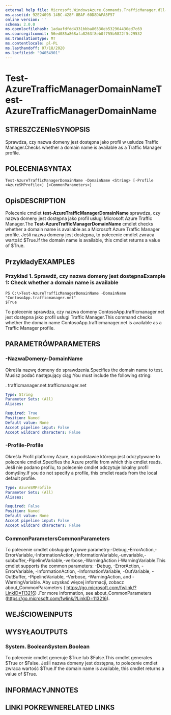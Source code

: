 ```yaml
---
external help file: Microsoft.WindowsAzure.Commands.TrafficManager.dll-Help.xml
ms.assetid: 92E2409B-14BC-428F-8BAF-60D8DAFA5F57
online version: ''
schema: 2.0.0
ms.openlocfilehash: 1adaafdfdd4331bbba86530eb532964430ed7c69
ms.sourcegitcommit: 56ed085a868afa8263f8eb0f755b5822f5c29532
ms.translationtype: MT
ms.contentlocale: pl-PL
ms.lasthandoff: 07/18/2020
ms.locfileid: "94054901"
---
```

# <span data-ttu-id="bc31e-101">Test-AzureTrafficManagerDomainName</span><span class="sxs-lookup"><span data-stu-id="bc31e-101">Test-AzureTrafficManagerDomainName</span></span>

## <span data-ttu-id="bc31e-102">STRESZCZENIe</span><span class="sxs-lookup"><span data-stu-id="bc31e-102">SYNOPSIS</span></span>
<span data-ttu-id="bc31e-103">Sprawdza, czy nazwa domeny jest dostępna jako profil w usłudze Traffic Manager.</span><span class="sxs-lookup"><span data-stu-id="bc31e-103">Checks whether a domain name is available as a Traffic Manager profile.</span></span>

## <span data-ttu-id="bc31e-104">POLECENIA</span><span class="sxs-lookup"><span data-stu-id="bc31e-104">SYNTAX</span></span>

```
Test-AzureTrafficManagerDomainName -DomainName <String> [-Profile <AzureSMProfile>] [<CommonParameters>]
```

## <span data-ttu-id="bc31e-105">Opis</span><span class="sxs-lookup"><span data-stu-id="bc31e-105">DESCRIPTION</span></span>
<span data-ttu-id="bc31e-106">Polecenie cmdlet **test-AzureTrafficManagerDomainName** sprawdza, czy nazwa domeny jest dostępna jako profil usługi Microsoft Azure Traffic Manager.</span><span class="sxs-lookup"><span data-stu-id="bc31e-106">The **Test-AzureTrafficManagerDomainName** cmdlet checks whether a domain name is available as a Microsoft Azure Traffic Manager profile.</span></span>
<span data-ttu-id="bc31e-107">Jeśli nazwa domeny jest dostępna, to polecenie cmdlet zwraca wartość $True.</span><span class="sxs-lookup"><span data-stu-id="bc31e-107">If the domain name is available, this cmdlet returns a value of $True.</span></span>

## <span data-ttu-id="bc31e-108">Przykłady</span><span class="sxs-lookup"><span data-stu-id="bc31e-108">EXAMPLES</span></span>

### <span data-ttu-id="bc31e-109">Przykład 1. Sprawdź, czy nazwa domeny jest dostępna</span><span class="sxs-lookup"><span data-stu-id="bc31e-109">Example 1: Check whether a domain name is available</span></span>
```
PS C:\>Test-AzureTrafficManagerDomainName -DomainName "ContosoApp.trafficmanager.net"
$True
```

<span data-ttu-id="bc31e-110">To polecenie sprawdza, czy nazwa domeny ContosoApp.trafficmanager.net jest dostępna jako profil usługi Traffic Manager.</span><span class="sxs-lookup"><span data-stu-id="bc31e-110">This command checks whether the domain name ContosoApp.trafficmanager.net is available as a Traffic Manager profile.</span></span>

## <span data-ttu-id="bc31e-111">PARAMETRÓW</span><span class="sxs-lookup"><span data-stu-id="bc31e-111">PARAMETERS</span></span>

### <span data-ttu-id="bc31e-112">-NazwaDomeny</span><span class="sxs-lookup"><span data-stu-id="bc31e-112">-DomainName</span></span>
<span data-ttu-id="bc31e-113">Określa nazwę domeny do sprawdzenia.</span><span class="sxs-lookup"><span data-stu-id="bc31e-113">Specifies the domain name to test.</span></span>
<span data-ttu-id="bc31e-114">Musisz podać następujący ciąg:</span><span class="sxs-lookup"><span data-stu-id="bc31e-114">You must include the following string:</span></span> 

<span data-ttu-id="bc31e-115">. trafficmanager.net</span><span class="sxs-lookup"><span data-stu-id="bc31e-115">.trafficmanager.net</span></span>

```yaml
Type: String
Parameter Sets: (All)
Aliases: 

Required: True
Position: Named
Default value: None
Accept pipeline input: False
Accept wildcard characters: False
```

### <span data-ttu-id="bc31e-116">-Profile</span><span class="sxs-lookup"><span data-stu-id="bc31e-116">-Profile</span></span>
<span data-ttu-id="bc31e-117">Określa Profil platformy Azure, na podstawie którego jest odczytywane to polecenie cmdlet.</span><span class="sxs-lookup"><span data-stu-id="bc31e-117">Specifies the Azure profile from which this cmdlet reads.</span></span> <span data-ttu-id="bc31e-118">Jeśli nie podano profilu, to polecenie cmdlet odczytuje lokalny profil domyślny.</span><span class="sxs-lookup"><span data-stu-id="bc31e-118">If you do not specify a profile, this cmdlet reads from the local default profile.</span></span>

```yaml
Type: AzureSMProfile
Parameter Sets: (All)
Aliases: 

Required: False
Position: Named
Default value: None
Accept pipeline input: False
Accept wildcard characters: False
```

### <span data-ttu-id="bc31e-119">CommonParameters</span><span class="sxs-lookup"><span data-stu-id="bc31e-119">CommonParameters</span></span>
<span data-ttu-id="bc31e-120">To polecenie cmdlet obsługuje typowe parametry:-Debug,-ErrorAction,-ErrorVariable,-InformationAction,-InformationVariable,-unvariable,-subbuffer,-PipelineVariable,-verbose,-WarningAction i-WarningVariable.</span><span class="sxs-lookup"><span data-stu-id="bc31e-120">This cmdlet supports the common parameters: -Debug, -ErrorAction, -ErrorVariable, -InformationAction, -InformationVariable, -OutVariable, -OutBuffer, -PipelineVariable, -Verbose, -WarningAction, and -WarningVariable.</span></span> <span data-ttu-id="bc31e-121">Aby uzyskać więcej informacji, zobacz about_CommonParameters ( https://go.microsoft.com/fwlink/?LinkID=113216) .</span><span class="sxs-lookup"><span data-stu-id="bc31e-121">For more information, see about_CommonParameters (https://go.microsoft.com/fwlink/?LinkID=113216).</span></span>

## <span data-ttu-id="bc31e-122">WEJŚCIOWE</span><span class="sxs-lookup"><span data-stu-id="bc31e-122">INPUTS</span></span>

## <span data-ttu-id="bc31e-123">WYSYŁA</span><span class="sxs-lookup"><span data-stu-id="bc31e-123">OUTPUTS</span></span>

### <span data-ttu-id="bc31e-124">System. Boolean</span><span class="sxs-lookup"><span data-stu-id="bc31e-124">System.Boolean</span></span>
<span data-ttu-id="bc31e-125">To polecenie cmdlet generuje $True lub $False.</span><span class="sxs-lookup"><span data-stu-id="bc31e-125">This cmdlet generates $True or $False.</span></span>
<span data-ttu-id="bc31e-126">Jeśli nazwa domeny jest dostępna, to polecenie cmdlet zwraca wartość $True.</span><span class="sxs-lookup"><span data-stu-id="bc31e-126">If the domain name is available, this cmdlet returns a value of $True.</span></span>

## <span data-ttu-id="bc31e-127">INFORMACYJN</span><span class="sxs-lookup"><span data-stu-id="bc31e-127">NOTES</span></span>

## <span data-ttu-id="bc31e-128">LINKI POKREWNE</span><span class="sxs-lookup"><span data-stu-id="bc31e-128">RELATED LINKS</span></span>


